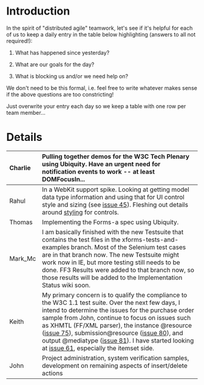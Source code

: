 # Introduction #
In the spirit of "distributed agile" teamwork, let's see if it's helpful for each of us to keep a daily entry in the table below highlighting (answers to all not required!):

1. What has happened since yesterday?

2. What are our goals for the day?

3. What is blocking us and/or we need help on?


We don't need to be this formal, i.e. feel free to write whatever makes sense if the above questions are too constricting!

Just overwrite your entry each day so we keep a table with one row per team member...

# Details #

|Charlie|Pulling together demos for the W3C Tech Plenary using Ubiquity.  Have an urgent need for notification events to work -- at least DOMFocusIn...|
|:------|:---------------------------------------------------------------------------------------------------------------------------------------------|
|Rahul|In a WebKit support spike. Looking at getting model data type information and using that for UI control style and sizing (see [issue 45](https://code.google.com/p/ubiquity-xforms/issues/detail?id=45)). Fleshing out details around [styling](StoryStyling.md) for controls.|
|Thomas| Implementing the Forms-a spec using Ubiquity.  |
|Mark\_Mc| I am basically finished with the new Testsuite that contains the test files in the xforms-tests-and-examples branch. Most of the Selenium test cases are in that branch now. The new Testsuite might work now in IE, but more testing still needs to be done. FF3 Results were added to that branch now, so those results will be added to the Implementation Status wiki soon. |
|Keith| My primary concern is to qualify the compliance to the W3C 1.1 test suite.  Over the next few days, I intend to determine the issues for the purchase order sample from John, continue to focus on issues such as XHMTL (FF/XML parser), the instance @resource ([issue 75](https://code.google.com/p/ubiquity-xforms/issues/detail?id=75)), submission@resource ([issue 80](https://code.google.com/p/ubiquity-xforms/issues/detail?id=80)), and output @mediatype ([issue 81](https://code.google.com/p/ubiquity-xforms/issues/detail?id=81)). I have started looking at [issue 61](https://code.google.com/p/ubiquity-xforms/issues/detail?id=61), especially the itemset side. |
|John| Project administration, system verification samples, development on remaining aspects of insert/delete actions |